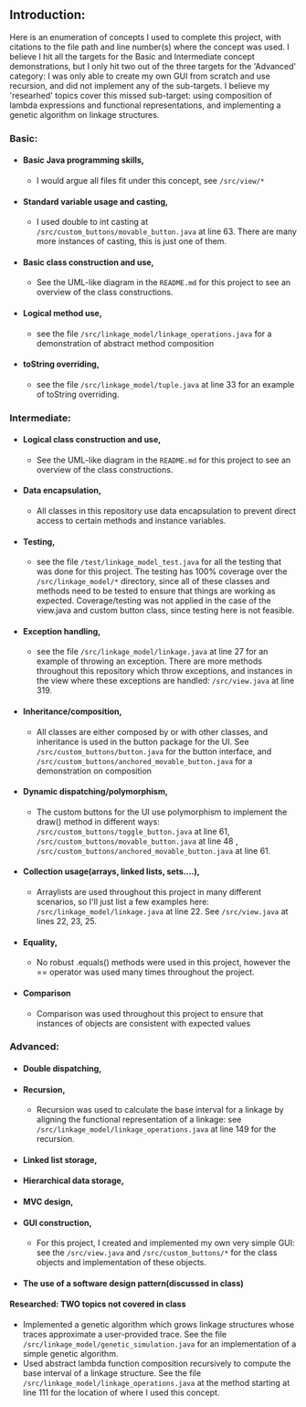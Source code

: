 ## Introduction:
Here is an enumeration of concepts I used to complete this project, with citations to the file path and line number(s) where the concept was used. I believe I hit all the targets for the Basic and Intermediate concept demonstrations, but I only hit two out of the three targets for the 'Advanced' category: I was only able to create my own GUI from scratch and use recursion, and did not implement any of the sub-targets. I believe my 'researhed' topics cover this missed sub-target: using composition of lambda expressions and functional representations, and implementing a genetic algorithm on linkage structures. 

### Basic: 
*  #### Basic Java programming skills, 
    *   I would argue all files fit under this concept, see ```/src/view/*```
*  #### Standard variable usage and casting,
    *   I used double to int casting at ```/src/custom_buttons/movable_button.java``` at line 63. There are many more instances of casting, this is just one of them.
*  #### Basic class construction and use, 
    *  See the UML-like diagram in the ```README.md``` for this project to see an overview of the class constructions. 
*  #### Logical method use, 
    *  see the file ```/src/linkage_model/linkage_operations.java``` for a demonstration of abstract method composition
*  #### toString overriding, 
    * see the file ```/src/linkage_model/tuple.java``` at line 33 for an example of toString overriding. 

### Intermediate:
* #### Logical class construction and use, 
    * See the UML-like diagram in the ```README.md``` for this project to see an overview of the class constructions. 
* #### Data encapsulation, 
    * All classes in this repository use data encapsulation to prevent direct access to certain methods and instance variables.
* #### Testing, 
    * see the file ```/test/linkage_model_test.java``` for all the testing that was done for this project. The testing has 100% coverage over the ```/src/linkage_model/*``` directory, since all of these classes and methods need to be tested to ensure that things are working as expected. Coverage/testing was not applied in the case of the view.java and custom button class, since testing here is not feasible. 
* #### Exception handling, 
    * see the file ```/src/linkage_model/linkage.java``` at line 27 for an example of throwing an exception. There are more methods throughout this repository which throw exceptions, and instances in the view where these exceptions are handled: ```/src/view.java``` at line 319. 
* #### Inheritance/composition, 
    * All classes are either composed by or with other classes, and inheritance is used in the button package for the UI. See ```/src/custom_buttons/button.java``` for the button interface, and ```/src/custom_buttons/anchored_movable_button.java``` for a demonstration on composition 
* #### Dynamic dispatching/polymorphism, 
    * The custom buttons for the UI use polymorphism to implement the draw() method in different ways: ```/src/custom_buttons/toggle_button.java``` at line 61, ```/src/custom_buttons/movable_button.java``` at line 48 , ```/src/custom_buttons/anchored_movable_button.java``` at line 61. 
* #### Collection usage(arrays, linked lists, sets….), 
    * Arraylists are used throughout this project in many different scenarios, so I'll just list a few examples here: ```/src/linkage_model/linkage.java``` at line 22. See ```/src/view.java``` at lines 22, 23, 25. 
* #### Equality, 
    * No robust .equals() methods were used in this project, however the == operator was used many times throughout the project. 
* #### Comparison
    * Comparison was used throughout this project to ensure that instances of objects are consistent with expected values
### Advanced: 
* #### Double dispatching, 
* #### Recursion, 
    *  Recursion was used to calculate the base interval for a linkage by aligning the functional representation of a linkage: see ```/src/linkage_model/linkage_operations.java``` at line 149 for the recursion. 
* #### Linked list storage, 
* #### Hierarchical data storage, 
* #### MVC design, 
* #### GUI construction, 
    * For this project, I created and implemented my own very simple GUI: see the ```/src/view.java``` and ```/src/custom_buttons/*``` for the class objects and implementation of these objects. 
* #### The use of a software design pattern(discussed in class)

#### Researched: TWO topics not covered in class
* Implemented a genetic algorithm which grows linkage structures whose traces approximate a user-provided trace. See the file ```/src/linkage_model/genetic_simulation.java``` for an implementation of a simple genetic algorithm. 
* Used abstract lambda function composition recursively to compute the base interval of a linkage structure. See the file ```/src/linkage_model/linkage_operations.java``` at the method starting at line 111 for the location of where I used this concept. 
